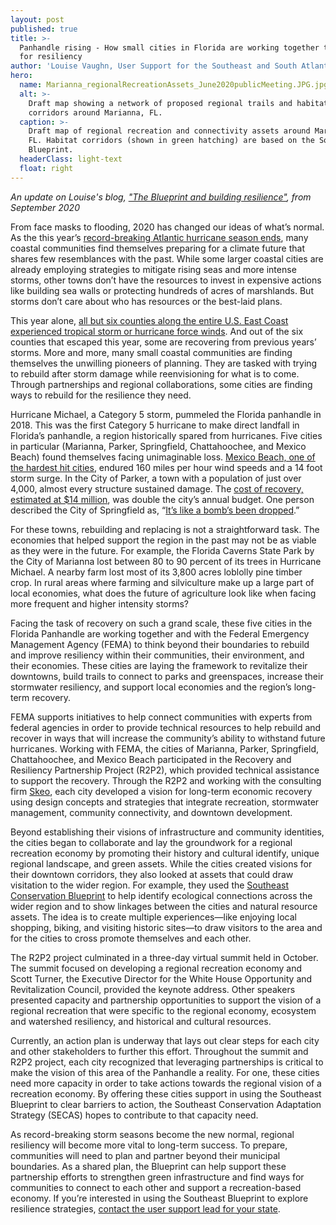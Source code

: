 ```yaml
---
layout: post
published: true
title: >-
  Panhandle rising - How small cities in Florida are working together to rebuild
  for resiliency
author: 'Louise Vaughn, User Support for the Southeast and South Atlantic Blueprints'
hero:
  name: Marianna_regionalRecreationAssets_June2020publicMeeting.JPG.jpg
  alt: >-
    Draft map showing a network of proposed regional trails and habitat
    corridors around Marianna, FL.
  caption: >-
    Draft map of regional recreation and connectivity assets around Marianna,
    FL. Habitat corridors (shown in green hatching) are based on the Southeast
    Blueprint.
  headerClass: light-text
  float: right
---
```

_An update on Louise's blog, ["The Blueprint and building resilience"](http://secassoutheast.org/2020/09/28/the-blueprint-and-building-resilience.html), from September 2020_

From face masks to flooding, 2020 has changed our ideas of what’s normal. As the this year’s [record-breaking Atlantic hurricane season ends](https://www.cnn.com/2020/11/30/weather/record-breaking-atlantic-hurricane-season-wrap-up/index.html?utm_content=2020-11-30T14%3A50%3A05&utm_term=link&utm_source=twCNN&utm_medium=social), many coastal communities find themselves preparing for a climate future that shares few resemblances with the past. While some larger coastal cities are already employing strategies to mitigate rising seas and more intense storms, other towns don’t have the resources to invest in expensive actions like building sea walls or protecting hundreds of acres of marshlands. But storms don’t care about who has resources or the best-laid plans.<!--more-->

This year alone, [all but six counties along the entire U.S. East Coast experienced tropical storm or hurricane force winds](https://www.washingtonpost.com/weather/2020/11/16/tropical-storm-winds-lower-48/). And out of the six counties that escaped this year, some are recovering from previous years’ storms. More and more, many small coastal communities are finding themselves the unwilling pioneers of planning. They are tasked with trying to rebuild after storm damage while reenvisioning for what is to come. Through partnerships and regional collaborations, some cities are finding ways to rebuild for the resilience they need.

Hurricane Michael, a Category 5 storm, pummeled the Florida panhandle in 2018. This was the first Category 5 hurricane to make direct landfall in Florida’s panhandle, a region historically spared from hurricanes. Five cities in particular (Marianna, Parker, Springfield, Chattahoochee, and Mexico Beach) found themselves facing unimaginable loss. [Mexico Beach, one of the hardest hit cities](https://www.wctv.tv/content/news/Mexico-Beach-one-year-after-Hurricane-Michael--562451591.html#:~:text=Michael%20was%20a%20category%20five,the%20coastal%20community%20of%201%2C200), endured 160 miles per hour wind speeds and a 14 foot storm surge. In the City of Parker, a town with a population of just over 4,000, almost every structure sustained damage. The [cost of recovery, estimated at $14 million](https://www.wjhg.com/content/news/Parker-releases-total-cost-for-hurricane-recovery-efforts-and-increase-to-utility-rates--567225481.html), was double the city’s annual budget. One person described the City of Springfield as, “[It’s like a bomb’s been dropped](https://www.nwfdailynews.com/news/20181012/its-like-bombs-been-dropped-on-springfield).” 

For these towns, rebuilding and replacing is not a straightforward task. The economies that helped support the region in the past may not be as viable as they were in the future. For example, the Florida Caverns State Park by the City of Marianna lost between 80 to 90 percent of its trees in Hurricane Michael. A nearby farm lost most of its 3,800 acres loblolly pine timber crop. In rural areas where farming and silviculture make up a large part of local economies, what does the future of agriculture look like when facing more frequent and higher intensity storms? 

Facing the task of recovery on such a grand scale, these five cities in the Florida Panhandle are working together and with the Federal Emergency Management Agency (FEMA) to think beyond their boundaries to rebuild and improve resiliency within their communities, their environment, and their economies. These cities are laying the framework to revitalize their downtowns, build trails to connect to parks and greenspaces, increase their stormwater resiliency, and support local economies and the region’s long-term recovery.

FEMA supports initiatives to help connect communities with experts from federal agencies in order to provide technical resources to help rebuild and recover in ways that will increase the community’s ability to withstand future hurricanes. Working with FEMA, the cities of Marianna, Parker, Springfield, Chattahoochee, and Mexico Beach participated in the Recovery and Resiliency Partnership Project (R2P2), which provided technical assistance to support the recovery. Through the R2P2 and working with the consulting firm [Skeo](https://www.skeo.com/), each city developed a vision for long-term economic recovery using design concepts and strategies that integrate recreation, stormwater management, community connectivity, and downtown development. 

Beyond establishing their visions of infrastructure and community identities, the cities began to collaborate and lay the groundwork for a regional recreation economy by promoting their history and cultural identify, unique regional landscape, and green assets. While the cities created visions for their downtown corridors, they also looked at assets that could draw visitation to the wider region. For example, they used the [Southeast Conservation Blueprint](http://secassoutheast.org/blueprint) to help identify ecological connections across the wider region and to show linkages between the cities and natural resource assets. The idea is to create multiple experiences—like enjoying local shopping, biking, and visiting historic sites—to draw visitors to the area and for the cities to cross promote themselves and each other.  

The R2P2 project culminated in a three-day virtual summit held in October. The summit focused on developing a regional recreation economy and Scott Turner, the Executive Director for the White House Opportunity and Revitalization Council, provided the keynote address. Other speakers presented capacity and partnership opportunities to support the vision of a regional recreation that were specific to the regional economy, ecosystem and watershed resiliency, and historical and cultural resources.

Currently, an action plan is underway that lays out clear steps for each city and other stakeholders to further this effort. Throughout the summit and R2P2 project, each city recognized that leveraging partnerships is critical to make the vision of this area of the Panhandle a reality. For one, these cities need more capacity in order to take actions towards the regional vision of a recreation economy. By offering these cities support in using the Southeast Blueprint to clear barriers to action, the Southeast Conservation Adaptation Strategy (SECAS) hopes to contribute to that capacity need. 

As record-breaking storm seasons become the new normal, regional resiliency will become more vital to long-term success.  To prepare, communities will need to plan and partner beyond their municipal boundaries. As a shared plan, the Blueprint can help support these partnership efforts to strengthen green infrastructure and find ways for communities to connect to each other and support a recreation-based economy. 
If you’re interested in using the Southeast Blueprint to explore resilience strategies, [contact the user support lead for your state](http://secassoutheast.org/contact).
